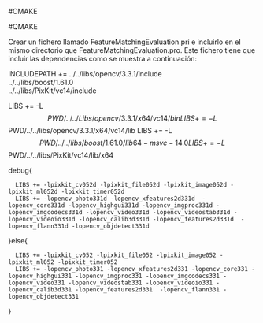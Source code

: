 #CMAKE


#QMAKE

Crear un fichero llamado FeatureMatchingEvaluation.pri e incluirlo en el mismo directorio que FeatureMatchingEvaluation.pro. Este fichero tiene que incluir las dependencias como se muestra a continuación:


INCLUDEPATH +=  ../../libs/opencv/3.3.1/include \
                ../../libs/boost/1.61.0 \
                ../../libs/PixKit/vc14/include
                
                
LIBS += -L$$PWD/../../Libs/opencv/3.3.1/x64/vc14/bin
LIBS += -L$$PWD/../../libs/opencv/3.3.1/x64/vc14/lib
LIBS += -L$$PWD/../../libs/boost/1.61.0/lib64-msvc-14.0
LIBS += -L$$PWD/../../libs/PixKit/vc14/lib/x64

debug{

      LIBS += -lpixkit_cv052d -lpixkit_file052d -lpixkit_image052d -lpixkit_ml052d -lpixkit_timer052d
      LIBS += -lopencv_photo331d -lopencv_xfeatures2d331d  -lopencv_core331d -lopencv_highgui331d -lopencv_imgproc331d -lopencv_imgcodecs331d -lopencv_video331d -lopencv_videostab331d -lopencv_videoio331d -lopencv_calib3d331d -lopencv_features2d331d  -lopencv_flann331d -lopencv_objdetect331d

}else{

      LIBS += -lpixkit_cv052 -lpixkit_file052 -lpixkit_image052 -lpixkit_ml052 -lpixkit_timer052
      LIBS += -lopencv_photo331 -lopencv_xfeatures2d331 -lopencv_core331 -lopencv_highgui331 -lopencv_imgproc331 -lopencv_imgcodecs331 -lopencv_video331 -lopencv_videostab331 -lopencv_videoio331 -lopencv_calib3d331 -lopencv_features2d331  -lopencv_flann331 -lopencv_objdetect331

}